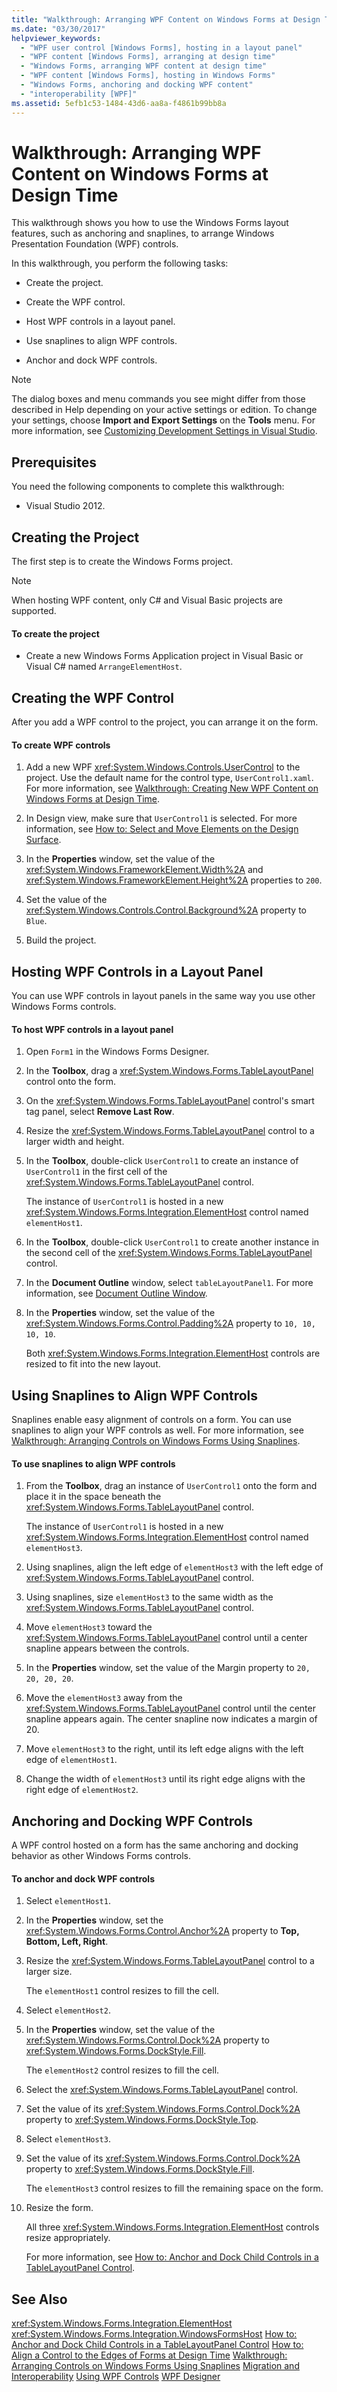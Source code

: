 ```yaml
---
title: "Walkthrough: Arranging WPF Content on Windows Forms at Design Time"
ms.date: "03/30/2017"
helpviewer_keywords:
  - "WPF user control [Windows Forms], hosting in a layout panel"
  - "WPF content [Windows Forms], arranging at design time"
  - "Windows Forms, arranging WPF content at design time"
  - "WPF content [Windows Forms], hosting in Windows Forms"
  - "Windows Forms, anchoring and docking WPF content"
  - "interoperability [WPF]"
ms.assetid: 5efb1c53-1484-43d6-aa8a-f4861b99bb8a
---
```

# Walkthrough: Arranging WPF Content on Windows Forms at Design Time
This walkthrough shows you how to use the Windows Forms layout features, such as anchoring and snaplines, to arrange Windows Presentation Foundation (WPF) controls.

 In this walkthrough, you perform the following tasks:

-   Create the project.

-   Create the WPF control.

-   Host WPF controls in a layout panel.

-   Use snaplines to align WPF controls.

-   Anchor and dock WPF controls.

> [!NOTE]
>  The dialog boxes and menu commands you see might differ from those described in Help depending on your active settings or edition. To change your settings, choose **Import and Export Settings** on the **Tools** menu. For more information, see [Customizing Development Settings in Visual Studio](http://msdn.microsoft.com/library/22c4debb-4e31-47a8-8f19-16f328d7dcd3).

## Prerequisites
 You need the following components to complete this walkthrough:

-   Visual Studio 2012.

## Creating the Project
 The first step is to create the Windows Forms project.

> [!NOTE]
>  When hosting WPF content, only C# and Visual Basic projects are supported.

#### To create the project

-   Create a new Windows Forms Application project in Visual Basic or Visual C# named `ArrangeElementHost`.

## Creating the WPF Control
 After you add a WPF control to the project, you can arrange it on the form.

#### To create WPF controls

1.  Add a new WPF <xref:System.Windows.Controls.UserControl> to the project. Use the default name for the control type, `UserControl1.xaml`. For more information, see [Walkthrough: Creating New WPF Content on Windows Forms at Design Time](../../../../docs/framework/winforms/advanced/walkthrough-creating-new-wpf-content-on-windows-forms-at-design-time.md).

2.  In Design view, make sure that `UserControl1` is selected. For more information, see [How to: Select and Move Elements on the Design Surface](http://msdn.microsoft.com/library/54cb70b6-b35b-46e4-a0cc-65189399c474).

3.  In the **Properties** window, set the value of the <xref:System.Windows.FrameworkElement.Width%2A> and <xref:System.Windows.FrameworkElement.Height%2A> properties to `200`.

4.  Set the value of the <xref:System.Windows.Controls.Control.Background%2A> property to `Blue`.

5.  Build the project.

## Hosting WPF Controls in a Layout Panel
 You can use WPF controls in layout panels in the same way you use other Windows Forms controls.

#### To host WPF controls in a layout panel

1.  Open `Form1` in the Windows Forms Designer.

2.  In the **Toolbox**, drag a <xref:System.Windows.Forms.TableLayoutPanel> control onto the form.

3.  On the <xref:System.Windows.Forms.TableLayoutPanel> control's smart tag panel, select **Remove Last Row**.

4.  Resize the <xref:System.Windows.Forms.TableLayoutPanel> control to a larger width and height.

5.  In the **Toolbox**, double-click `UserControl1` to create an instance of `UserControl1` in the first cell of the <xref:System.Windows.Forms.TableLayoutPanel> control.

     The instance of `UserControl1` is hosted in a new <xref:System.Windows.Forms.Integration.ElementHost> control named `elementHost1`.

6.  In the **Toolbox**, double-click `UserControl1` to create another instance in the second cell of the <xref:System.Windows.Forms.TableLayoutPanel> control.

7.  In the **Document Outline** window, select `tableLayoutPanel1`. For more information, see [Document Outline Window](http://msdn.microsoft.com/library/9054f2bc-f6f8-4242-9fe0-be71089b12f8).

8.  In the **Properties** window, set the value of the <xref:System.Windows.Forms.Control.Padding%2A> property to `10, 10, 10, 10`.

     Both <xref:System.Windows.Forms.Integration.ElementHost> controls are resized to fit into the new layout.

## Using Snaplines to Align WPF Controls
 Snaplines enable easy alignment of controls on a form. You can use snaplines to align your WPF controls as well. For more information, see [Walkthrough: Arranging Controls on Windows Forms Using Snaplines](../../../../docs/framework/winforms/controls/walkthrough-arranging-controls-on-windows-forms-using-snaplines.md).

#### To use snaplines to align WPF controls

1.  From the **Toolbox**, drag an instance of `UserControl1` onto the form and place it in the space beneath the <xref:System.Windows.Forms.TableLayoutPanel> control.

     The instance of `UserControl1` is hosted in a new <xref:System.Windows.Forms.Integration.ElementHost> control named `elementHost3`.

2.  Using snaplines, align the left edge of `elementHost3` with the left edge of <xref:System.Windows.Forms.TableLayoutPanel> control.

3.  Using snaplines, size `elementHost3` to the same width as the <xref:System.Windows.Forms.TableLayoutPanel> control.

4.  Move `elementHost3` toward the <xref:System.Windows.Forms.TableLayoutPanel> control until a center snapline appears between the controls.

5.  In the **Properties** window, set the value of the Margin property to `20, 20, 20, 20`.

6.  Move the `elementHost3` away from the <xref:System.Windows.Forms.TableLayoutPanel> control until the center snapline appears again. The center snapline now indicates a margin of 20.

7.  Move `elementHost3` to the right, until its left edge aligns with the left edge of `elementHost1`.

8.  Change the width of `elementHost3` until its right edge aligns with the right edge of `elementHost2`.

## Anchoring and Docking WPF Controls
 A WPF control hosted on a form has the same anchoring and docking behavior as other Windows Forms controls.

#### To anchor and dock WPF controls

1.  Select `elementHost1`.

2.  In the **Properties** window, set the <xref:System.Windows.Forms.Control.Anchor%2A> property to **Top, Bottom, Left, Right**.

3.  Resize the <xref:System.Windows.Forms.TableLayoutPanel> control to a larger size.

     The `elementHost1` control resizes to fill the cell.

4.  Select `elementHost2`.

5.  In the **Properties** window, set the value of the <xref:System.Windows.Forms.Control.Dock%2A> property to <xref:System.Windows.Forms.DockStyle.Fill>.

     The `elementHost2` control resizes to fill the cell.

6.  Select the <xref:System.Windows.Forms.TableLayoutPanel> control.

7.  Set the value of its <xref:System.Windows.Forms.Control.Dock%2A> property to <xref:System.Windows.Forms.DockStyle.Top>.

8.  Select `elementHost3`.

9. Set the value of its <xref:System.Windows.Forms.Control.Dock%2A> property to <xref:System.Windows.Forms.DockStyle.Fill>.

     The `elementHost3` control resizes to fill the remaining space on the form.

10. Resize the form.

     All three <xref:System.Windows.Forms.Integration.ElementHost> controls resize appropriately.

     For more information, see [How to: Anchor and Dock Child Controls in a TableLayoutPanel Control](../../../../docs/framework/winforms/controls/how-to-anchor-and-dock-child-controls-in-a-tablelayoutpanel-control.md).

## See Also
 <xref:System.Windows.Forms.Integration.ElementHost>
 <xref:System.Windows.Forms.Integration.WindowsFormsHost>
 [How to: Anchor and Dock Child Controls in a TableLayoutPanel Control](../../../../docs/framework/winforms/controls/how-to-anchor-and-dock-child-controls-in-a-tablelayoutpanel-control.md)
 [How to: Align a Control to the Edges of Forms at Design Time](../../../../docs/framework/winforms/controls/how-to-align-a-control-to-the-edges-of-forms-at-design-time.md)
 [Walkthrough: Arranging Controls on Windows Forms Using Snaplines](../../../../docs/framework/winforms/controls/walkthrough-arranging-controls-on-windows-forms-using-snaplines.md)
 [Migration and Interoperability](../../../../docs/framework/wpf/advanced/migration-and-interoperability.md)
 [Using WPF Controls](../../../../docs/framework/winforms/advanced/using-wpf-controls.md)
 [WPF Designer](http://msdn.microsoft.com/library/c6c65214-8411-4e16-b254-163ed4099c26)
